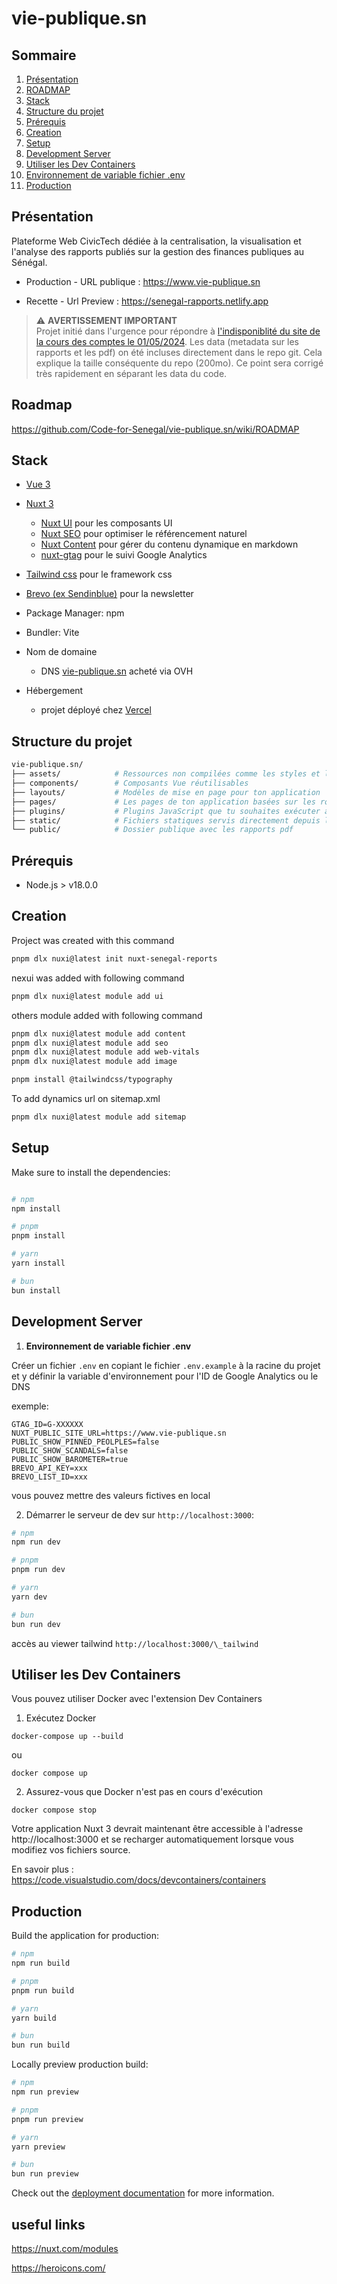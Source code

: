 # vie-publique.sn

## Sommaire

1. [Présentation](#présentation)
2. [ROADMAP](#roadmap)
3. [Stack](#stack)
4. [Structure du projet](#structure-du-projet)
5. [Prérequis](#prérequis)
6. [Creation](#creation)
7. [Setup](#setup)
8. [Development Server](#development-server)
9. [Utiliser les Dev Containers](#utiliser-les-dev-containers)
10. [Environnement de variable fichier .env](#environnement-de-variable-fichier-env)
11. [Production](#production)

## Présentation

Plateforme Web CivicTech dédiée à la centralisation, la visualisation et l'analyse des rapports publiés sur la gestion des finances publiques au Sénégal.

- Production - URL publique :
  https://www.vie-publique.sn

- Recette - Url Preview :
  https://senegal-rapports.netlify.app

> ⚠️ **AVERTISSEMENT IMPORTANT**  
> Projet initié dans l'urgence pour répondre à [l'indisponiblité du site de la cours des comptes le 01/05/2024](https://twitter.com/malick_yacine/status/1785472745150742983). Les data (metadata sur les rapports et les pdf) on été incluses directement dans le repo git. Cela explique la taille conséquente du repo (200mo). Ce point sera corrigé très rapidement en séparant les data du code.

## Roadmap

https://github.com/Code-for-Senegal/vie-publique.sn/wiki/ROADMAP

## Stack

- [Vue 3](https://vuejs.org)

- [Nuxt 3](https://nuxt.com)

  - [Nuxt UI](https://ui.nuxt.com) pour les composants UI
  - [Nuxt SEO](https://nuxtseo.com) pour optimiser le référencement naturel
  - [Nuxt Content](https://content.nuxt.com/) pour gérer du contenu dynamique en markdown
  - [nuxt-gtag](https://nuxt.com/modules/gtag) pour le suivi Google Analytics

- [Tailwind css](https://tailwindcss.com/) pour le framework css

- [Brevo (ex Sendinblue)](https://www.brevo.com/fr/) pour la newsletter

- Package Manager: npm

- Bundler: Vite

* Nom de domaine

  - DNS [vie-publique.sn](https://www.vie-publique.sn) acheté via OVH

* Hébergement
  - projet déployé chez [Vercel](https://vercel.com)

## Structure du projet

```graphql
vie-publique.sn/
├── assets/            # Ressources non compilées comme les styles et les images
├── components/        # Composants Vue réutilisables
├── layouts/           # Modèles de mise en page pour ton application
├── pages/             # Les pages de ton application basées sur les routes
├── plugins/           # Plugins JavaScript que tu souhaites exécuter avant l'instance root Vue
├── static/            # Fichiers statiques servis directement depuis la racine
└── public/            # Dossier publique avec les rapports pdf
```

## Prérequis

- Node.js > v18.0.0

## Creation

Project was created with this command

```bash
pnpm dlx nuxi@latest init nuxt-senegal-reports
```

nexui was added with following command

```bash
pnpm dlx nuxi@latest module add ui
```

others module added with following command

```bash
pnpm dlx nuxi@latest module add content
pnpm dlx nuxi@latest module add seo
pnpm dlx nuxi@latest module add web-vitals
pnpm dlx nuxi@latest module add image

pnpm install @tailwindcss/typography
```

To add dynamics url on sitemap.xml

```bash
pnpm dlx nuxi@latest module add sitemap
```

## Setup

Make sure to install the dependencies:

```bash

# npm
npm install

# pnpm
pnpm install

# yarn
yarn install

# bun
bun install
```

## Development Server

1. **Environnement de variable fichier .env**

Créer un fichier `.env` en copiant le fichier `.env.example` à la racine du projet et y définir la variable d'environnement pour l'ID de Google Analytics ou le DNS

exemple:

```
GTAG_ID=G-XXXXXX
NUXT_PUBLIC_SITE_URL=https://www.vie-publique.sn
PUBLIC_SHOW_PINNED_PEOLPLES=false
PUBLIC_SHOW_SCANDALS=false
PUBLIC_SHOW_BAROMETER=true
BREVO_API_KEY=xxx
BREVO_LIST_ID=xxx
```

vous pouvez mettre des valeurs fictives en local

2. Démarrer le serveur de dev sur `http://localhost:3000`:

```bash
# npm
npm run dev

# pnpm
pnpm run dev

# yarn
yarn dev

# bun
bun run dev
```

accès au viewer tailwind `http://localhost:3000/\_tailwind`

## Utiliser les Dev Containers

Vous pouvez utiliser Docker avec l'extension Dev Containers

1. Exécutez Docker

```shell
docker-compose up --build
```

ou

```shell
docker compose up
```

2. Assurez-vous que Docker n'est pas en cours d'exécution

```shell
docker compose stop
```

Votre application Nuxt 3 devrait maintenant être accessible à l'adresse http://localhost:3000 et se recharger automatiquement lorsque vous modifiez vos fichiers source.

En savoir plus : https://code.visualstudio.com/docs/devcontainers/containers

## Production

Build the application for production:

```bash
# npm
npm run build

# pnpm
pnpm run build

# yarn
yarn build

# bun
bun run build
```

Locally preview production build:

```bash
# npm
npm run preview

# pnpm
pnpm run preview

# yarn
yarn preview

# bun
bun run preview
```

Check out the [deployment documentation](https://nuxt.com/docs/getting-started/deployment) for more information.

## useful links

https://nuxt.com/modules

https://heroicons.com/
